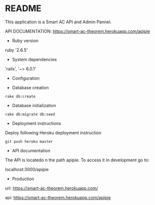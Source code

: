 # README

This application is a Smart AC API and Admin Pannel. 

API DOCUMENTATION: https://smart-ac-theorem.herokuapp.com/apipie

* Ruby version

ruby '2.6.5'

* System dependencies

'rails', '~> 6.0.1'

* Configuration

* Database creation

`
rake db:create
`

* Database initialization

`
rake db:migrate db:seed
`

* Deployment instructions

Deploy following Heroku deployment instruction

`
git push heroku master
`

* API documentation

The API is locatedo n the path apipie. To access it in development go to:

localhost:3000/apipie

* Production

url: https://smart-ac-theorem.herokuapp.com/

api: https://smart-ac-theorem.herokuapp.com/apipie

